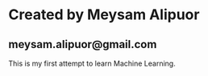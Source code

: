 <h1>Created by Meysam Alipuor</h1>
<h2>meysam.alipuor@gmail.com</h2>

<p>This is my first attempt to learn Machine Learning.<p>
